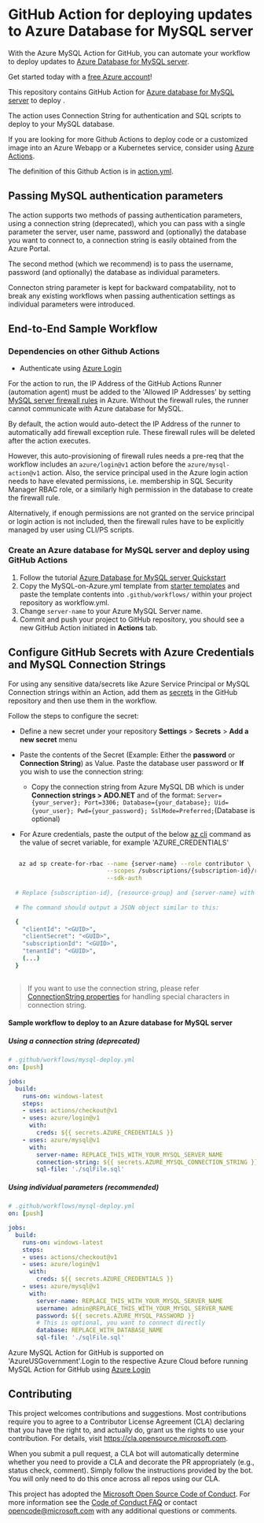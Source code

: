 # GitHub Action for deploying updates to Azure Database for MySQL server

With the Azure MySQL Action for GitHub, you can automate your workflow to deploy updates to [Azure Database for MySQL server](https://azure.microsoft.com/en-in/services/mysql/).

Get started today with a [free Azure account](https://azure.com/free/open-source)!

This repository contains GitHub Action for [Azure database for MySQL server](https://github.com/Azure/mysql) to deploy . 

The action uses Connection String for authentication and SQL scripts to deploy to your MySQL database.

If you are looking for more Github Actions to deploy code or a customized image into an Azure Webapp or a Kubernetes service, consider using [Azure Actions](https://github.com/Azure/actions).

The definition of this Github Action is in [action.yml](https://github.com/Azure/mysql/blob/master/action.yml).

## Passing MySQL authentication parameters

The action supports two methods of passing authentication parameters, using a connection string (deprecated), which you can pass with a single parameter the server, user name, password and (optionally) the database you want to connect to, a connection string is easily obtained from the Azure Portal.

The second method (which we recommend) is to pass the username, password (and optionally) the database as individual parameters.

Connecton string parameter is kept for backward compatability, not to break any existing workflows when passing authentication settings as individual parameters were introduced. 

## End-to-End Sample Workflow

### Dependencies on other Github Actions

* Authenticate using [Azure Login](https://github.com/Azure/login)

For the action to run, the IP Address of the GitHub Actions Runner (automation agent) must be added to the 'Allowed IP Addresses' by setting [MySQL server firewall rules](https://docs.microsoft.com/en-us/azure/mysql/howto-manage-firewall-using-portal) in Azure.  Without the firewall rules, the runner cannot communicate with Azure database for MySQL.

By default, the action would auto-detect the IP Address of the runner to automatically add firewall exception rule. These firewall rules will be deleted after the action executes.

However, this auto-provisioning of firewall rules needs a pre-req that the workflow includes an `azure/login@v1` action before the `azure/mysql-action@v1` action. Also, the service principal used in the Azure login action needs to have elevated permissions, i.e. membership in SQL Security Manager RBAC role, or a similarly high permission in the database to create the firewall rule.

Alternatively, if enough permissions are not granted on the service principal or login action is not included, then the firewall rules have to be explicitly managed by user using CLI/PS scripts.

### Create an Azure database for MySQL server and deploy using GitHub Actions

1. Follow the tutorial [Azure Database for MySQL server Quickstart](https://docs.microsoft.com/en-us/azure/mysql/quickstart-create-mysql-server-database-using-azure-portal)
2. Copy the MySQL-on-Azure.yml template from [starter templates](https://github.com/Azure/actions-workflow-samples/tree/master/Database) and paste the template contents into `.github/workflows/` within your project repository as workflow.yml.
3. Change `server-name` to your Azure MySQL Server name.
4. Commit and push your project to GitHub repository, you should see a new GitHub Action initiated in **Actions** tab.

## Configure GitHub Secrets with Azure Credentials and MySQL Connection Strings

For using any sensitive data/secrets like Azure Service Principal or MySQL Connection strings within an Action, add them as [secrets](https://help.github.com/en/github/automating-your-workflow-with-github-actions/virtual-environments-for-github-actions#creating-and-using-secrets-encrypted-variables) in the GitHub repository and then use them in the workflow.

Follow the steps to configure the secret:
  * Define a new secret under your repository **Settings** > **Secrets** > **Add a new secret** menu
  * Paste the contents of the Secret (Example: Either the **password** or **Connection String**) as Value. Paste the database user password or **If** you wish to use the connection string:
    * Copy the connection string from Azure MySQL DB which is under **Connection strings > ADO.NET** and of the format: ```Server={your_server}; Port=3306; Database={your_database}; Uid={your_user}; Pwd={your_password}; SslMode=Preferred;```(Database is optional)
    
  * For Azure credentials, paste the output of the below [az cli](https://docs.microsoft.com/en-us/cli/azure/?view=azure-cli-latest) command as the value of secret variable, for example 'AZURE_CREDENTIALS'
```bash  

   az ad sp create-for-rbac --name {server-name} --role contributor \
                            --scopes /subscriptions/{subscription-id}/resourceGroups/{resource-group} \
                            --sdk-auth
                            
  # Replace {subscription-id}, {resource-group} and {server-name} with the subscription, resource group and name of the Azure MySQL server
  
  # The command should output a JSON object similar to this:

  {
    "clientId": "<GUID>",
    "clientSecret": "<GUID>",
    "subscriptionId": "<GUID>",
    "tenantId": "<GUID>",
    (...)
  }
  
```

> If you want to use the connection string, please refer [ConnectionString properties](https://docs.microsoft.com/dotnet/api/system.data.sqlclient.sqlconnection.connectionstring?redirectedfrom=MSDN&view=dotnet-plat-ext-3.1#remarks) for handling special characters in connection string.
 
#### Sample workflow to deploy to an Azure database for MySQL server

##### Using a connection string (deprecated)

```yaml
# .github/workflows/mysql-deploy.yml
on: [push]

jobs:
  build:
    runs-on: windows-latest
    steps:
    - uses: actions/checkout@v1
    - uses: azure/login@v1
      with:
        creds: ${{ secrets.AZURE_CREDENTIALS }}
    - uses: azure/mysql@v1
      with:
        server-name: REPLACE_THIS_WITH_YOUR_MYSQL_SERVER_NAME
        connection-string: ${{ secrets.AZURE_MYSQL_CONNECTION_STRING }}
        sql-file: './sqlFile.sql'
 ```

##### Using individual parameters (recommended)

```yaml
# .github/workflows/mysql-deploy.yml
on: [push]

jobs:
  build:
    runs-on: windows-latest
    steps:
    - uses: actions/checkout@v1
    - uses: azure/login@v1
      with:
        creds: ${{ secrets.AZURE_CREDENTIALS }}
    - uses: azure/mysql@v1
      with:
        server-name: REPLACE_THIS_WITH_YOUR_MYSQL_SERVER_NAME
        username: admin@REPLACE_THIS_WITH_YOUR_MYSQL_SERVER_NAME
        password: ${{ secrets.AZURE_MYSQL_PASSWORD }}
        # This is optional, you want to connect directly
        database: REPLACE_WITH_DATABASE_NAME
        sql-file: './sqlFile.sql'
 ```

Azure MySQL Action for GitHub is supported on 'AzureUSGovernment'.Login to the respective Azure Cloud before running MySQL Action for GitHub using [Azure Login](https://github.com/Azure/login)

## Contributing

This project welcomes contributions and suggestions.  Most contributions require you to agree to a
Contributor License Agreement (CLA) declaring that you have the right to, and actually do, grant us
the rights to use your contribution. For details, visit https://cla.opensource.microsoft.com.

When you submit a pull request, a CLA bot will automatically determine whether you need to provide
a CLA and decorate the PR appropriately (e.g., status check, comment). Simply follow the instructions
provided by the bot. You will only need to do this once across all repos using our CLA.

This project has adopted the [Microsoft Open Source Code of Conduct](https://opensource.microsoft.com/codeofconduct/).
For more information see the [Code of Conduct FAQ](https://opensource.microsoft.com/codeofconduct/faq/) or
contact [opencode@microsoft.com](mailto:opencode@microsoft.com) with any additional questions or comments.
